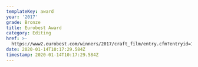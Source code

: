 ```yaml
---
templateKey: award
year: '2017'
grade: Bronze
title: Eurobest Award
category: Editing
href: >-
  https://www2.eurobest.com/winners/2017/craft_film/entry.cfm?entryid=1402&award=101&order=0&direction=1&keywords=lufthansa
date: 2020-01-14T10:17:29.584Z
timestamp: 2020-01-14T10:17:29.584Z
---
```


